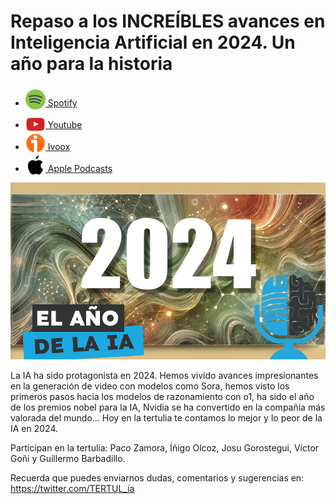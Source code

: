 # Repaso a los INCREÍBLES avances en Inteligencia Artificial en 2024. Un año para la historia

- [<img src="../../res/spotify-icon-256.webp" alt="spotify_logo" width="32" style="position: relative; top: 5px;"> Spotify](https://open.spotify.com/episode/3xN3taZc37W3eWQy3zVzA5?si=US7d_Q79TpeFZcC8Vs34jA)
- [<img src="../../res/youtube-icon-256.png" alt="youtube_logo" width="32" style="position: relative; top: 10px;"> Youtube](https://youtu.be/7nR0HCCUI2Y)
- [<img src="../../res/ivoox-icon-256.webp" alt="ivoox_logo" width="32" style="position: relative; top: 5px;"> Ivoox](https://go.ivoox.com/rf/137028581)
- [<img src="../../res/apple-icon-256.webp" alt="apple_logo" width="32" style="position: relative; top: 5px;"> Apple Podcasts](https://podcasts.apple.com/us/podcast/repaso-a-los-incre%C3%ADbles-avances-en-inteligencia/id1669083682?i=1000680845056)

![](res/2024-12-18-17-09-39.png)

La IA ha sido protagonista en 2024. Hemos vivido avances impresionantes en la generación de video con modelos como Sora, hemos visto los primeros pasos hacia los modelos de razonamiento con o1, ha sido el año de los premios nobel para la IA, Nvidia se ha convertido en la compañía más valorada del mundo... Hoy en la tertulia te contamos lo mejor y lo peor de la IA en 2024.

Participan en la tertulia: Paco Zamora, Íñigo Olcoz, Josu Gorostegui, Víctor Goñi y Guillermo Barbadillo.

Recuerda que puedes enviarnos dudas, comentarios y sugerencias en: <https://twitter.com/TERTUL_ia>